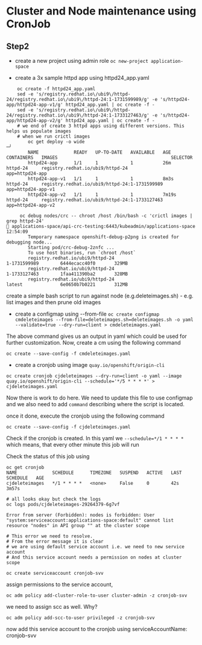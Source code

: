 # Cluster and Node maintenance using CronJob

## Step2

- create a new project using admin role
`oc new-project application-space`

- create a 3x sample httpd app using httpd24_app.yaml
```shell
    oc create -f httpd24_app.yaml
    sed -e 's/registry.redhat.io\/ubi9\/httpd-24/registry.redhat.io\/ubi9\/httpd-24:1-1731599989/g' -e 's/httpd24-app/httpd24-app-v1/g' httpd24_app.yaml | oc create -f - 
    sed -e 's/registry.redhat.io\/ubi9\/httpd-24/registry.redhat.io\/ubi9\/httpd-24:1-1733127463/g' -e 's/httpd24-app/httpd24-app-v2/g' httpd24_app.yaml | oc create -f -
    # we end of create 3 httpd apps using different versions. This helps us populate images
    # when we run crictl images
        oc get deploy -o wide                                                                                                                                                                                                                                                                 ─╯
        NAME             READY   UP-TO-DATE   AVAILABLE   AGE     CONTAINERS   IMAGES                                          SELECTOR
        httpd24-app      1/1     1            1           26m     httpd-24     registry.redhat.io/ubi9/httpd-24                app=httpd24-app
        httpd24-app-v1   1/1     1            1           8m3s    httpd-24     registry.redhat.io/ubi9/httpd-24:1-1731599989   app=httpd24-app-v1
        httpd24-app-v2   1/1     1            1           7m19s   httpd-24     registry.redhat.io/ubi9/httpd-24:1-1733127463   app=httpd24-app-v2

     oc debug nodes/crc -- chroot /host /bin/bash -c 'crictl images | grep httpd-24'                                                                               󱃾 applications-space/api-crc-testing:6443/kubeadmin/applications-space 12:54:09
        Temporary namespace openshift-debug-p2png is created for debugging node...
        Starting pod/crc-debug-2znfc ...
        To use host binaries, run `chroot /host`
        registry.redhat.io/ubi9/httpd-24                                               1-1731599989        6444ecacc40f0       329MB
        registry.redhat.io/ubi9/httpd-24                                               1-1733127463        1faa411390ba2       328MB
        registry.redhat.io/ubi9/httpd-24                                               latest              6e0650b7b0221       312MB
```

create a simple bash script to run against node (e.g.deleteimages.sh)
    - e.g. list images and then prune old images
- create a configmap using --from-file
`oc create configmap cmdeleteimages --from-file=deleteimages.sh=deleteimages.sh -o yaml --validate=true --dry-run=client > cmdeleteimages.yaml`

The above command gives us an output in yaml which could be used for 
further customization. Now, create a cm using the following command

`oc create --save-config -f cmdeleteimages.yaml`

- create a cronjob using image `quay.io/openshift/origin-cli`

`oc create cronjob cjdeleteimages --dry-run=client -o yaml --image quay.io/openshift/origin-cli --schedule='*/5 * * * *' > cjdeleteimages.yaml`

Now there is work to do here. We need to update this file to use configmap
and we also need to add `command` describing where
the script is located.


once it done, execute the cronjob using the following command

`oc create --save-config -f cjdeleteimages.yaml`

Check if the cronjob is created. In this yaml we `--schedule=*/1 * * * *` which
means, that every other minute this job will run

Check the status of this job using

```shell
oc get cronjob
NAME             SCHEDULE      TIMEZONE   SUSPEND   ACTIVE   LAST SCHEDULE   AGE
cjdeleteimages   */1 * * * *   <none>     False     0        42s             3m57s

# all looks okay but check the logs
oc logs pods/cjdeleteimages-29264379-6g7vf

Error from server (Forbidden): nodes is forbidden: User "system:serviceaccount:applications-space:default" cannot list resource "nodes" in API group "" at the cluster scope

# This error we need to resolve.
# From the error message it is clear
# we are using default service account i.e. we need to new service account
# And this service account needs a permission on nodes at cluster scope
```

`oc create serviceaccount cronjob-svv`

assign permissions to the service account,

`oc adm policy add-cluster-role-to-user cluster-admin -z cronjob-svv`

we need to assign scc as well. Why?

`oc adm policy add-scc-to-user privileged -z cronjob-svv` 

now add this service account to the cronjob using
serviceAccountName: cronjob-svv




